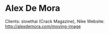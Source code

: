 # Alex De Mora

Clients: slowthai (Crack Magazine), Nike
Website: http://alexdemora.com/moving-image
